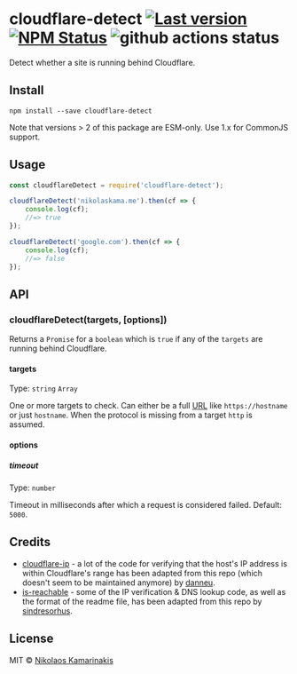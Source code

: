 # cloudflare-detect [![Last version](https://img.shields.io/github/tag/k4m4/cloudflare-detect.svg?style=flat-square)](https://www.npmjs.org/package/cloudflare-detect) [![NPM Status](https://img.shields.io/npm/dm/cloudflare-detect.svg?style=flat-square)](https://www.npmjs.org/package/cloudflare-detect) ![github actions status](https://github.com/k4m4/cloudflare-detect/actions/workflows/build_and_publish.yml/badge.svg)

Detect whether a site is running behind Cloudflare.

## Install

```shell
npm install --save cloudflare-detect
```

Note that versions > 2 of this package are ESM-only. Use 1.x for CommonJS support.

## Usage

```js
const cloudflareDetect = require('cloudflare-detect');

cloudflareDetect('nikolaskama.me').then(cf => {
	console.log(cf);
	//=> true
});

cloudflareDetect('google.com').then(cf => {
	console.log(cf);
	//=> false
});
```


## API

### cloudflareDetect(targets, [options])

Returns a `Promise` for a `boolean` which is `true` if any of the `targets` are running behind Cloudflare.

#### targets

Type: `string` `Array`

One or more targets to check. Can either be a full [URL](https://nodejs.org/api/url.html) like `https://hostname` or just `hostname`. When the protocol is missing from a target `http` is assumed.

#### options

##### timeout

Type: `number`

Timeout in milliseconds after which a request is considered failed. Default: `5000`.

## Credits

- [cloudflare-ip](https://github.com/danneu/cloudflare-ip) - a lot of the code for verifying that the host's IP address is within Cloudflare's range has been adapted from this repo (which doesn't seem to be maintained anymore) by [danneu](https://github.com/danneu).
- [is-reachable](https://github.com/sindresorhus/is-reachable) - some of the IP verification & DNS lookup code, as well as the format of the readme file, has been adapted from this repo by [sindresorhus](https://github.com/sindresorhus).

## License

MIT © [Nikolaos Kamarinakis](https://nikolaskama.me/)